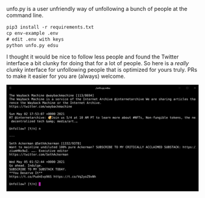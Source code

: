 unfo.py is a user unfriendly way of unfollowing a bunch of people at the
command line.

    pip3 install -r requirements.txt
    cp env-example .env
    # edit .env with keys
    python unfo.py edsu

I thought it would be nice to follow less people and found the Twitter
interface a bit clunky for doing that for a lot of people. So here is
a *really* clunky interface for unfollowing people that is optimized for yours
truly. PRs to make it easier for you are (always) welcome.

<img width="800" src="https://raw.githubusercontent.com/edsu/unfo/main/screenshot.png">


